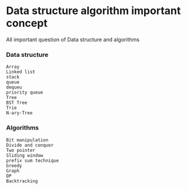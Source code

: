 # Data structure algorithm important concept
All important question of Data structure and algorithms
### Data structure 
```
Array
Linked list
stack
queue
dequeu
priority queue
Tree
BST Tree
Trie
N-ary-Tree

````
### Algorithms
```
Bit manipulation
Divide and conquor
Two pointer
Sliding window
prefix sum technique
Greedy
Graph
DP
Backtracking

```

